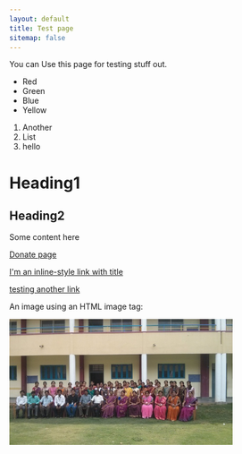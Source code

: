 ```yaml
---
layout: default
title: Test page
sitemap: false
---
```


You can Use this page for testing stuff out.

+   Red
+   Green
+   Blue
+   Yellow

1. Another
2. List
3. hello


# Heading1
## Heading2

Some content here

[Donate page](/donate)

[I'm an inline-style link with title](https://www.google.com "Google's Homepage")

[testing another link](http://www.kranti-india.org/)

An image using an HTML image tag:

<img src="/images/thyagraj/Thyagraj_4-640.jpg" width="400" />
